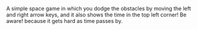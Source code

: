 A simple space game in which you dodge the obstacles by moving the left and right arrow keys, and it also shows the time in the top left corner! Be aware! because it gets hard as time passes by. 
